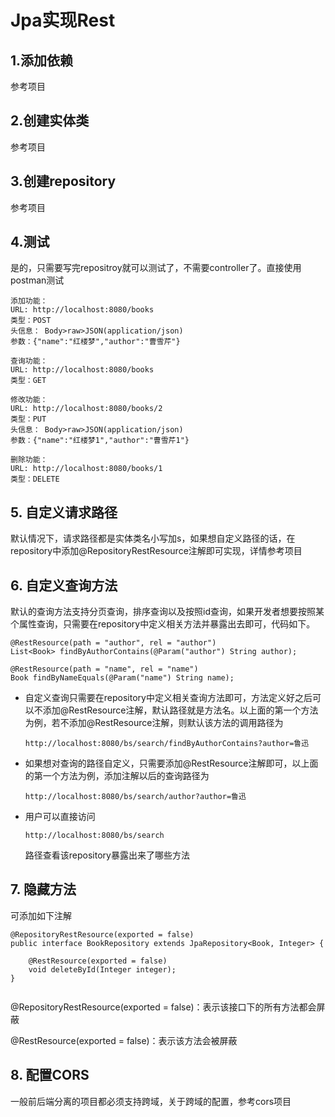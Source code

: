 # Jpa实现Rest

## 1.添加依赖

参考项目

## 2.创建实体类

参考项目

## 3.创建repository

参考项目

## 4.测试

是的，只需要写完repositroy就可以测试了，不需要controller了。直接使用postman测试

```
添加功能：
URL: http://localhost:8080/books
类型：POST
头信息： Body>raw>JSON(application/json)
参数：{"name":"红楼梦","author":"曹雪芹"}
```

```
查询功能：
URL: http://localhost:8080/books
类型：GET
```

```
修改功能：
URL: http://localhost:8080/books/2
类型：PUT
头信息： Body>raw>JSON(application/json)
参数：{"name":"红楼梦1","author":"曹雪芹1"}
```

```
删除功能：
URL: http://localhost:8080/books/1
类型：DELETE
```



## 5. 自定义请求路径

默认情况下，请求路径都是实体类名小写加s，如果想自定义路径的话，在repository中添加@RepositoryRestResource注解即可实现，详情参考项目



## 6. 自定义查询方法

默认的查询方法支持分页查询，排序查询以及按照id查询，如果开发者想要按照某个属性查询，只需要在repository中定义相关方法并暴露出去即可，代码如下。

```
@RestResource(path = "author", rel = "author")
List<Book> findByAuthorContains(@Param("author") String author);

@RestResource(path = "name", rel = "name")
Book findByNameEquals(@Param("name") String name);
```

- 自定义查询只需要在repository中定义相关查询方法即可，方法定义好之后可以不添加@RestResource注解，默认路径就是方法名。以上面的第一个方法为例，若不添加@RestResource注解，则默认该方法的调用路径为

  ```
  http://localhost:8080/bs/search/findByAuthorContains?author=鲁迅
  ```

  

- 如果想对查询的路径自定义，只需要添加@RestResource注解即可，以上面的第一个方法为例，添加注解以后的查询路径为

  ```
  http://localhost:8080/bs/search/author?author=鲁迅
  ```

- 用户可以直接访问

  ```
  http://localhost:8080/bs/search
  ```

  路径查看该repository暴露出来了哪些方法

  

## 7. 隐藏方法

可添加如下注解

```
@RepositoryRestResource(exported = false)
public interface BookRepository extends JpaRepository<Book, Integer> {

    @RestResource(exported = false)
    void deleteById(Integer integer);
}


```

@RepositoryRestResource(exported = false)：表示该接口下的所有方法都会屏蔽

@RestResource(exported = false)：表示该方法会被屏蔽



## 8. 配置CORS

一般前后端分离的项目都必须支持跨域，关于跨域的配置，参考cors项目
